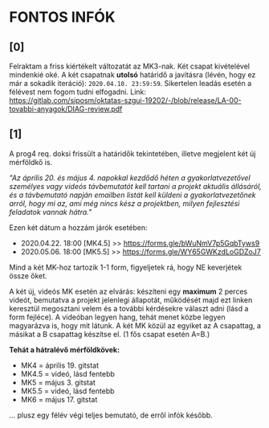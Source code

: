 # FONTOS INFÓK

## [0]
Felraktam a friss kiértékelt változatát az MK3-nak. Két csapat kivételével mindenkié oké. A két csapatnak **utolsó** határidő a javításra (lévén, hogy ez már a sokadik iteráció): `2020.04.10. 23:59:59`. Sikertelen leadás esetén a félévest nem fogom tudni elfogadni.
Link: https://gitlab.com/siposm/oktatas-szgui-19202/-/blob/release/LA-00-tovabbi-anyagok/DIAG-review.pdf

## [1]
A prog4 req. doksi frissült a határidők tekintetében, illetve megjelent két új mérföldkő is.

*"Az április 20. és május 4. napokkal kezdődő héten a gyakorlatvezetővel személyes vagy videós távbemutatót kell tartani a projekt aktuális állásáról, és a távbemutató napján emailben listát kell küldeni a gyakorlatvezetőnek arról, hogy mi az, ami még nincs kész a projektben, milyen fejlesztési feladatok vannak hátra."*

Ezen két dátum a hozzám járók esetében:
- 2020.04.22. 18:00 [MK4.5] >> https://forms.gle/bWuNmV7p5GqbTyws9
- 2020.05.06. 18:00 [MK5.5] >> https://forms.gle/WY65GWKzdLoGDZoJ7

Mind a két MK-hoz tartozik 1-1 form, figyeljetek rá, hogy NE keverjétek össze őket.

A két új, videós MK esetén az elvárás: készíteni egy **maximum** 2 perces videót, bemutatva a projekt jelenlegi állapotát, működését majd ezt linken keresztül megosztani velem és a további kérdésekre választ adni (lásd a form fejléce). A videóban legyen hang, tehát menet közbe legyen magyarázva is, hogy mit látunk. A két MK közül az egyiket az A csapattag, a másikat a B csapattag készítse el. (1 fős csapat esetén A=B.)

**Tehát a hátralévő mérföldkövek:**
- MK4 = április 19. gitstat
- MK4.5 = videó, lásd fentebb
- MK5 = május 3. gitstat
- MK5.5 = videó, lásd fentebb
- MK6 = május 17. gitstat

... plusz egy félév végi teljes bemutató, de erről infók később.